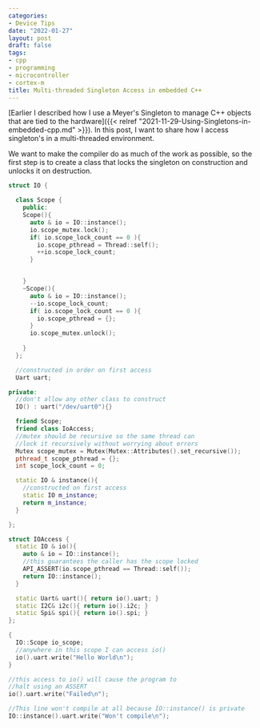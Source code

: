 ```yaml
---
categories:
- Device Tips
date: "2022-01-27"
layout: post
draft: false
tags:
- cpp
- programming
- microcontroller
- cortex-m
title: Multi-threaded Singleton Access in embedded C++
---
```


[Earlier I described how I use a Meyer's Singleton to manage C++ objects that are tied to the hardware]({{< relref "2021-11-29-Using-Singletons-in-embedded-cpp.md" >}}). In this post, I want to share how I access singleton's in a multi-threaded environment.

We want to make the compiler do as much of the work as possible, so the first step is to create a class that locks the singleton on construction and unlocks it on destruction.

```c++
struct IO {

  class Scope {
    public:
    Scope(){
      auto & io = IO::instance();
      io.scope_mutex.lock();
      if( io.scope_lock_count == 0 ){
        io.scope_pthread = Thread::self();
        ++io.scope_lock_count;
      }


    }
    ~Scope(){
      auto & io = IO::instance();
      --io.scope_lock_count;
      if( io.scope_lock_count == 0 ){
        io.scope_pthread = {};
      }
      io.scope_mutex.unlock();
      
    }
  };

  //constructed in order on first access
  Uart uart;

private:
  //don't allow any other class to construct
  IO() : uart("/dev/uart0"){}

  friend Scope;
  friend class IoAccess;
  //mutex should be recursive so the same thread can
  //lock it recursively without worrying about errors
  Mutex scope_mutex = Mutex(Mutex::Attributes().set_recursive());
  pthread_t scope_pthread = {};
  int scope_lock_count = 0;

  static IO & instance(){
    //constructed on first access
    static IO m_instance;
    return m_instance;
  }

};
```

```c++
struct IOAccess {
  static IO & io(){
    auto & io = IO::instance();
    //this guarantees the caller has the scope locked
    API_ASSERT(io.scope_pthread == Thread::self());
    return IO::instance();
  }

  static Uart& uart(){ return io().uart; }
  static I2C& i2c(){ return io().i2c; }
  static Spi& spi(){ return io().spi; }
};
```


```c++
{
  IO::Scope io_scope;
  //anywhere in this scope I can access io()
  io().uart.write("Hello World\n");
}

//this access to io() will cause the program to
//halt using an ASSERT
io().uart.write("Failed\n");

//This line won't compile at all because IO::instance() is private
IO::instance().uart.write("Won't compile\n");
```
